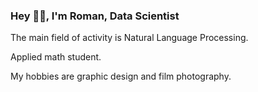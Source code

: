 ### Hey ✌🏻, I'm Roman, Data Scientist
The main field of activity is Natural Language Processing.

Applied math student.

My hobbies are graphic design and film photography.
